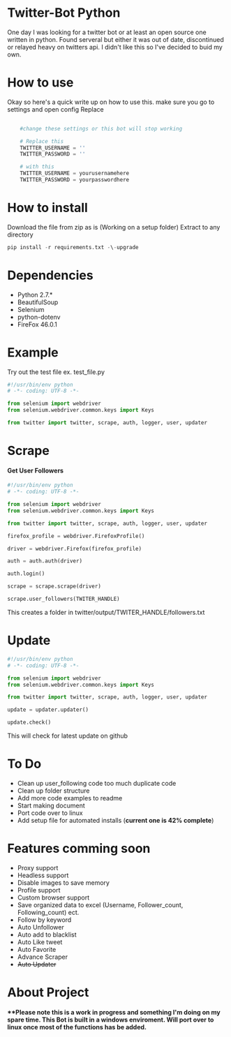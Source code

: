 # Twitter-Bot Python
One day I was looking for a twitter bot or at least an open source one written in python. Found serveral but either it was out of date, discontinued or relayed heavy on twitters api. I didn't like this so I've decided to buid my own.


# How to use
Okay so here's a quick write up on how to use this. 
make sure you go to settings and open config Replace 
```python
	
	#change these settings or this bot will stop working

    # Replace this
    TWITTER_USERNAME = ''
    TWITTER_PASSWORD = ''

    # with this
    TWITTER_USERNAME = yourusernamehere
    TWITTER_PASSWORD = yourpasswordhere

```

# How to install
Download the file from zip as is (Working on a setup folder)
Extract to any directory 

```python
pip install -r requirements.txt -\-upgrade
```

# Dependencies
* Python 2.7.*
* BeautifulSoup
* Selenium
* python-dotenv
* FireFox 46.0.1

# Example
Try out the test file
ex. test_file.py


```python
#!/usr/bin/env python
# -*- coding: UTF-8 -*-

from selenium import webdriver
from selenium.webdriver.common.keys import Keys

from twitter import twitter, scrape, auth, logger, user, updater

```
# Scrape

<h4> Get User Followers </h4>

```python
#!/usr/bin/env python
# -*- coding: UTF-8 -*-

from selenium import webdriver
from selenium.webdriver.common.keys import Keys

from twitter import twitter, scrape, auth, logger, user, updater

firefox_profile = webdriver.FirefoxProfile()

driver = webdriver.Firefox(firefox_profile)

auth = auth.auth(driver)

auth.login()

scrape = scrape.scrape(driver)

scrape.user_followers(TWITER_HANDLE)
```
This creates a folder in twitter/output/TWITER_HANDLE/followers.txt

# Update
```python
#!/usr/bin/env python
# -*- coding: UTF-8 -*-

from selenium import webdriver
from selenium.webdriver.common.keys import Keys

from twitter import twitter, scrape, auth, logger, user, updater

update = updater.updater()

update.check()
```
This will check for latest update on github

# To Do
* Clean up user_following code too much duplicate code
* Clean up folder structure
* Add more code examples to readme
* Start making document
* Port code over to linux
* Add setup file for automated installs (**current one is 42% complete**)

# Features comming soon
* Proxy support
* Headless support
* Disable images to save memory
* Profile support
* Custom browser support
* Save organized data to excel (Username, Follower_count, Following_count) ect.
* Follow by keyword
* Auto Unfollower
* Auto add to blacklist
* Auto Like tweet
* Auto Favorite
* Advance Scraper
* ~~Auto Updater~~

# About Project
<h4> **Please note this is a work in progress and something I'm doing on my spare time. 
This Bot is built in a windows enviroment. Will port over to linux once most of the
functions has be added. </h4>